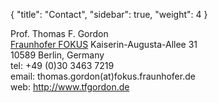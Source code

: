 {
  "title": "Contact",
  "sidebar": true,
  "weight": 4
}

Prof. Thomas F. Gordon   
[Fraunhofer FOKUS](http://www.fokus.fraunhofer.de)
Kaiserin-Augusta-Allee 31   
10589 Berlin, Germany   
tel: +49 (0)30 3463 7219  
email: thomas.gordon(at)fokus.fraunhofer.de  
web: <http://www.tfgordon.de>

